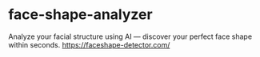 # face-shape-analyzer
Analyze your facial structure using AI — discover your perfect face shape within seconds. https://faceshape-detector.com/
